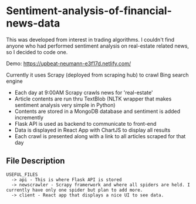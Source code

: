 # Sentiment-analysis-of-financial-news-data
This was developed from interest in trading algorithms. I couldn't find anyone who had performed sentiment analysis on real-estate related news, so I decided to code one.

Demo: https://upbeat-neumann-e3f17d.netlify.com/

Currently it uses Scrapy (deployed from scraping hub) to crawl Bing search engine 
  * Each day at 9:00AM Scrapy crawls news for 'real-estate'
  * Article contents are run thru TextBlob (NLTK wrapper that makes sentiment analysis very simple in Python)
  * Contents are stored in a MongoDB database and sentiment is added incremently
  * Flask API is used as backend to communicate to front-end
  * Data is displayed in React App with ChartJS to display all results
  * Each crawl is presented along with a link to all articles scraped for that day



## File Description 

	USEFUL_FILES
      -> api - This is where Flask API is stored
      -> newscrawler - Scrapy framerwork and where all spiders are held. I currently have only one spider but plan to add more.
      -> client - React app that displays a nice UI to see data.
      
  
